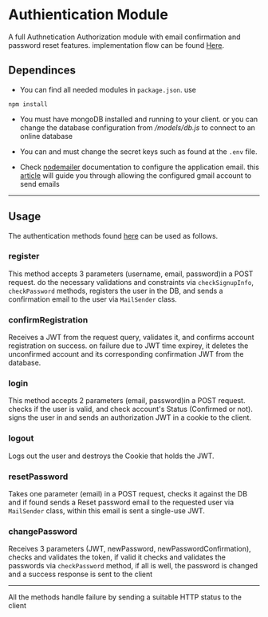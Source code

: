 # Authientication Module
A full Authnetication Authorization module with email confirmation and password reset features. implementation flow can be found [Here](./docs/readme.md).

## Dependinces
* You can find all needed modules in `package.json`.
use

```
npm install
```
* You must have mongoDB installed and running to your client. or you can change the database configuration from */models/db.js* to connect to an online database

* You can and must change the secret keys such as found at the `.env` file.
* Check [nodemailer](https://nodemailer.com/about/) documentation to configure the application email. this [article](https://wpmailsmtp.com/gmail-less-secure-apps/#Option_2_Use_an_App_Password) will guide you through allowing the configured gmail account to send emails
  
___
## Usage
The authentication methods found [here](../Authentication/Auth/Auth.js) can be used as follows.
### register
This method accepts 3 parameters (username, email, password)in a POST request. do the necessary validations and constraints via ```checkSignupInfo```, ```checkPassword``` methods, registers the user in the DB, and sends a confirmation email to the user via ```MailSender``` class.

### confirmRegistration
Receives a JWT from the request query, validates it, and confirms account registration on success. on failure due to JWT time expirey, it deletes the unconfirmed account and its corresponding confirmation JWT from the database.

### login
This method accepts 2 parameters (email, password)in a POST request. checks if the user is valid, and check account's Status (Confirmed or not). signs the user in and sends an authorization JWT in a cookie to the client.

### logout
Logs out the user and destroys the Cookie that holds the JWT.

### resetPassword
Takes one parameter (email) in a POST request, checks it against the DB and if found sends a Reset password email to the requested user via ```MailSender``` class, within this email is sent a single-use JWT.

### changePassword
Receives 3 parameters (JWT, newPassword, newPasswordConfirmation), checks and validates the token, if valid it checks and validates the passwords via ```checkPassword``` method, if all is well, the password is changed and a success response is sent to the client

___
All the methods handle failure by sending a suitable HTTP status to the client




